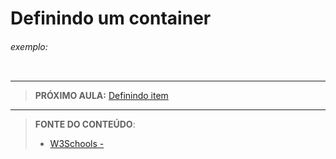 # Definindo um container





###### exemplo:

``` css
```





***

> **PRÓXIMO AULA:** [Definindo item](../27.3-item)

***


> **FONTE DO CONTEÚDO**:
>
> - [W3Schools - ]()
